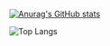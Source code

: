 [![Anurag's GitHub stats](https://github-readme-stats.vercel.app/api?username=quangtho908&theme=dracula)](https://github.com/anuraghazra/github-readme-stats)

![Top Langs](https://github-readme-stats.vercel.app/api/top-langs/?username=anuraghazra&hide_progress=true)
